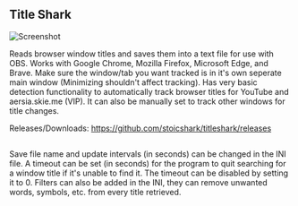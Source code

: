## Title Shark
![Screenshot](https://i.imgur.com/J7z6GLB.png)

Reads browser window titles and saves them into a text file for use with OBS. Works with Google Chrome, Mozilla Firefox, Microsoft Edge, and Brave. Make sure the window/tab you want tracked is in it's own seperate main window (Minimizing shouldn't affect tracking). Has very basic detection functionality to automatically track browser titles for YouTube and aersia.skie.me (VIP). It can also be manually set to track other windows for title changes.

Releases/Downloads: https://github.com/stoicshark/titleshark/releases

##

Save file name and update intervals (in seconds) can be changed in the INI file. A timeout can be set (in seconds) for the program to quit searching for a window title if it's unable to find it. The timeout can be disabled by setting it to 0. Filters can also be added in the INI, they can remove unwanted words, symbols, etc. from every title retrieved.
